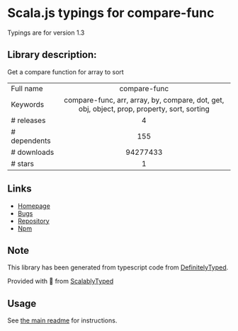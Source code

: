 
# Scala.js typings for compare-func

Typings are for version 1.3

## Library description:
Get a compare function for array to sort

|                    |                 |
| ------------------ | :-------------: |
| Full name          | compare-func |
| Keywords           | compare-func, arr, array, by, compare, dot, get, obj, object, prop, property, sort, sorting |
| # releases         | 4 |
| # dependents       | 155 |
| # downloads        | 94277433 |
| # stars            | 1 |

## Links
- [Homepage](https://github.com/stevemao/compare-func)
- [Bugs](https://github.com/stevemao/compare-func/issues)
- [Repository](https://github.com/stevemao/compare-func)
- [Npm](https://www.npmjs.com/package/compare-func)
    


## Note
This library has been generated from typescript code from [DefinitelyTyped](https://definitelytyped.org).

Provided with :purple_heart: from [ScalablyTyped](https://github.com/oyvindberg/ScalablyTyped)

## Usage
See [the main readme](../../readme.md) for instructions.


